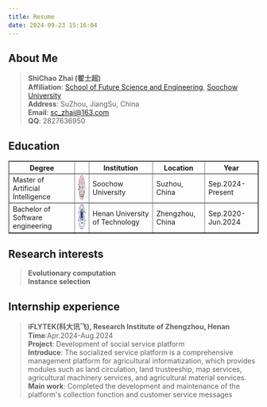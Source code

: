 ```yaml
---
title: Resume
date: 2024-09-23 15:16:04
---
```

## About Me
>**ShiChao Zhai (翟士超)**  
>**Affiliation**: [School of Future Science and Engineering](https://future.suda.edu.cn/), [Soochow University](https://www.suda.edu.cn/)  
>**Address**: SuZhou, JiangSu, China  
>**Email**: sc_zhai@163.com    
>**QQ**: 2827636950

## Education

<table border="1" cellpadding="10" cellspacing="0">
  <thead>
    <tr>
      <th>Degree</th>
      <th></th>
      <th>Institution</th>
      <th>Location</th>
      <th>Year</th>
    </tr>
  </thead>
  <tbody>
    <tr>
      <td>Master of Artificial Intelligence</td>
      <td><img src="../images/suda.svg " alt="图片加载失败" width="50" height="50"></td> 
      <td>Soochow University </td>
      <td>Suzhou, China</td>
      <td>Sep.2024-Present</td>
    </tr>
    <tr>
      <td>Bachelor of  Software engineering</td>
      <td><img src="../images/haut.svg " alt="图片加载失败" width="50" height="50"></td>
      <td>Henan University of Technology </td>
      <td>Zhengzhou, China</td>
      <td>Sep.2020-Jun.2024</td>
    </tr>
  </tbody>
</table>

## Research interests

>**Evolutionary computation**  
>**Instance selection**

## Internship experience

>**iFLYTEK(科大讯飞), Research Institute of Zhengzhou, Henan**    
>**Time**:Apr.2024-Aug.2024  
>**Project**: Development of social service platform  
>**Introduce**: The socialized service platform is a comprehensive management platform for agricultural informatization, which provides modules such as land circulation, land trusteeship, map services, agricultural machinery services, and agricultural material services.  
>**Main work**: Completed the development and maintenance of the platform's collection function and customer service messages  
